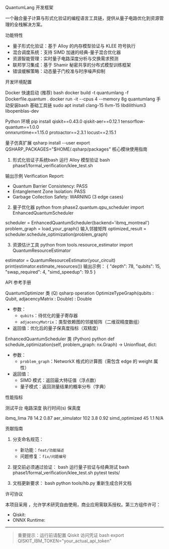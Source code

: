 
 QuantumLang 开发框架



一个融合量子计算与形式化验证的编程语言工具链，提供从量子电路优化到资源管理的全栈解决方案。

 功能特性

- 量子形式化验证：基于 Alloy 的内存模型验证与 KLEE 符号执行
- 混合调度系统：支持 SIMD 加速的经典-量子混合优化器
- 资源智能管理：实时量子电路深度分析与交换需求预测
- 联邦学习集成：基于 Shamir 秘密共享的分布式模型训练框架
- 错误缓解策略：动态量子门校准与时序噪声抑制

 开发环境配置

 Docker 快速启动 (推荐)
bash docker build -t quantumlang -f Dockerfile.quantum .
docker run -it --cpus 4 --memory 8g quantumlang
手动安装bash
 基础工具链
sudo apt install clang-15 llvm-15 libdilithium3 libopenblas-dev

 Python 环境
pip install qiskit==0.43.0 qiskit-aer==0.12.1 tensorflow-quantum==1.0.0 \
  onnxruntime==1.15.0 protoactor==2.3.1 locust==2.15.1

 量子仿真扩展
qsharp install --user
export QSHARP_PACKAGES="$HOME/.qsharp/packages"
核心模块使用指南

 1. 形式化验证子系统bash
 运行 Alloy 模型验证
bash phase1/formal_verification/klee_test.sh

 输出示例
Verification Report:
  - Quantum Barrier Consistency: PASS
  - Entanglement Zone Isolation: PASS
  - Garbage Collection Safety: WARNING (3 edge cases)

 2. 量子优化器
python
from phase2.quantum.qpu_scheduler import EnhancedQuantumScheduler

scheduler = EnhancedQuantumScheduler(backend='ibmq_montreal')
problem_graph = load_your_graph()   输入邻接矩阵
optimized_result = scheduler.schedule_optimization(problem_graph)

 3. 资源估计工具
python
from tools.resource_estimator import QuantumResourceEstimator

estimator = QuantumResourceEstimator(your_circuit)
print(estimator.estimate_resources())
输出示例：
{
  "depth": 78,
  "qubits": 15,
  "swap_required": 4,
  "simd_speedup": 19.5
}

 API 参考手册

 QuantumOptimizer 类 (Q)
qsharp
operation OptimizeTypeGraph(qubits : Qubit, adjacencyMatrix : Double) : Double
- 参数：
  - `qubits`：待优化的量子寄存器
  - `adjacencyMatrix`：类型依赖图的邻接矩阵（二维双精度数组）
- 返回值：优化后的量子保真度指标（双精度）

 EnhancedQuantumScheduler 类 (Python)
python
def schedule_optimization(self, problem_graph: nx.Graph) -> Unionfloat, dict:
- 参数：
  - `problem_graph`：NetworkX 格式的计算图（需包含 edge 的 weight 属性）
- 返回值：
  - SIMD 模式：返回最大特征值（浮点数）
  - 量子模式：返回测量结果的概率分布（字典）

 性能指标

 测试平台  电路深度  执行时间(s)  保真度 

 ibmq_lima  78  14.2  0.87 
 aer_simulator  102  3.8  0.92 
 simd_optimized  45  1.1  N/A 

 贡献指南

1. 分支命名规范：
   - 新功能：`feat/功能描述`
   - 问题修复：`fix/问题编号`

2. 提交前必须通过验证：
bash
 运行量子验证与经典测试
bash phase1/formal_verification/klee_test.sh
pytest tests/

3. 文档更新要求：
bash
python tools/hb.py   重新生成合并文档

 许可协议

本项目采用  ，允许学术研究自由使用，商业应用需联系授权。第三方组件许可：

- Qiskit: 
- ONNX Runtime: 

---

> 重要提示：运行前请配置 Qiskit 访问凭证
> bash
> export QISKIT_IBM_TOKEN="your_actual_api_token"
>
